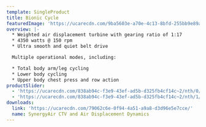 ```yaml
---
template: SingleProduct
title: Bionic Cycle
featuredImage: 'https://ucarecdn.com/9ba5603e-a70e-4c13-8bfd-255bb9e89abd/'
overview: |-
  * Weighted air displacement turbine with gearing ratio of 1:17
  * 4350 watts @ 150 rpm
  * Ultra smooth and quiet belt drive

  Multiple operational modes, including:

  * Total body arm/leg cycling
  * Lower body cycling
  * Upper body chest press and row action
productSlider:
  - 'https://ucarecdn.com/838ab94c-f3e9-43ef-ad5b-d325fb4cf14c~2/nth/0/'
  - 'https://ucarecdn.com/838ab94c-f3e9-43ef-ad5b-d325fb4cf14c~2/nth/1/'
downloads:
  link: 'https://ucarecdn.com/79062c6e-0f94-4a51-a9a8-d3d96e5e7cce/'
  name: SynergyAir CTV and Air Displacement Dynamics
---
```


